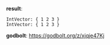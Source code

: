 **result**:
```
IntVector: { 1 2 3 }
IntVector: { 1 2 3 }
```
**godbolt**: https://godbolt.org/z/xjqje47Kj